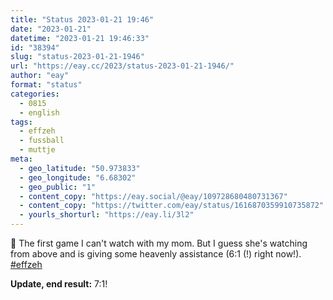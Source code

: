 ```yaml
---
title: "Status 2023-01-21 19:46"
date: "2023-01-21"
datetime: "2023-01-21 19:46:33"
id: "38394"
slug: "status-2023-01-21-1946"
url: "https://eay.cc/2023/status-2023-01-21-1946/"
author: "eay"
format: "status"
categories:
  - 0815
  - english
tags:
  - effzeh
  - fussball
  - muttje
meta:
  - geo_latitude: "50.973833"
  - geo_longitude: "6.68302"
  - geo_public: "1"
  - content_copy: "https://eay.social/@eay/109728680480731367"
  - content_copy: "https://twitter.com/eay/status/1616870359910735872"
  - yourls_shorturl: "https://eay.li/3l2"
---
```


🐐 The first game I can't watch with my mom. But I guess she's watching from above and is giving some heavenly assistance (6:1 (!) right now!). [#effzeh](https://eay.cc/tag/effzeh/)

**Update, end result:** 7:1!
